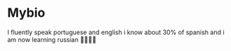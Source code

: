 # Mybio
I fluently speak portuguese and english i know about 30% of spanish and i am now learning russian 🧨🧨🧨🧨

